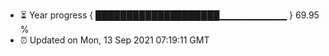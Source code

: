 - ⏳ Year progress { ████████████████████▁▁▁▁▁▁▁▁▁▁ } 69.95 %
- ⏰ Updated on Mon, 13 Sep 2021 07:19:11 GMT


